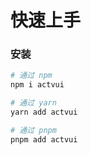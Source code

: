 # 快速上手

### 安装

```bash
# 通过 npm
npm i actvui

# 通过 yarn
yarn add actvui

# 通过 pnpm
pnpm add actvui
```
